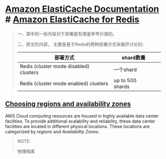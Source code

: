 # [**Amazon ElastiCache Documentation**](https://docs.aws.amazon.com/elasticache/index.html) # [**Amazon ElastiCache for Redis**](https://docs.aws.amazon.com/AmazonElastiCache/latest/red-ug/SelectEngine.html)

> 一、其中的一些内容对于部署是有借鉴参考价值的。
>
> 二、原文的内容， 主要是基于Redis的两种部署方式来展开讨论的:
>
> | 部署方式                               | shard数量        |      |
> | -------------------------------------- | ---------------- | ---- |
> | Redis (cluster mode disabled) clusters | 一个shard        |      |
> | Redis (cluster mode enabled) clusters  | up to 500 shards |      |
>
> 



## [Choosing regions and availability zones](https://docs.aws.amazon.com/AmazonElastiCache/latest/red-ug/RegionsAndAZs.html)

AWS Cloud computing resources are housed in highly available data center facilities. To provide additional scalability and reliability, these data center facilities are located in different physical locations. These locations are categorized by *regions* and *Availability Zones*.

> NOTE: 
>
> 物理隔离



